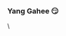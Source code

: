 ### Yang Gahee 😏 

\\<!-- [![Solved.ac Profile](http://mazassumnida.wtf/api/v2/generate_badge?boj=rkgmlals1)](https://solved.ac/rkgmlals1/) -->
